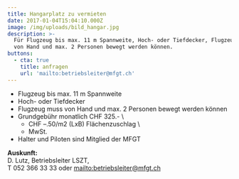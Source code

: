 ```yaml
---
title: Hangarplatz zu vermieten
date: 2017-01-04T15:04:10.000Z
image: /img/uploads/bild_hangar.jpg
description: >-
  Für Flugzeug bis max. 11 m Spannweite, Hoch- oder Tiefdecker, Flugzeug muss
  von Hand und max. 2 Personen bewegt werden können.
buttons:
  - cta: true
    title: anfragen
    url: 'mailto:betriebsleiter@mfgt.ch'
---
```

* Flugzeug bis max. 11 m Spannweite
* Hoch- oder Tiefdecker
* Flugzeug muss von Hand und max. 2 Personen bewegt werden können
* Grundgebühr monatlich CHF 325.- \
  + CHF –.50/m2 (LxB) Flächenzuschlag \
  + MwSt.
* Halter und Piloten sind Mitglied der MFGT

**Auskunft:**\
D. Lutz, Betriebsleiter LSZT, \
T 052 366 33 33 oder <mailto:betriebsleiter@mfgt.ch>

